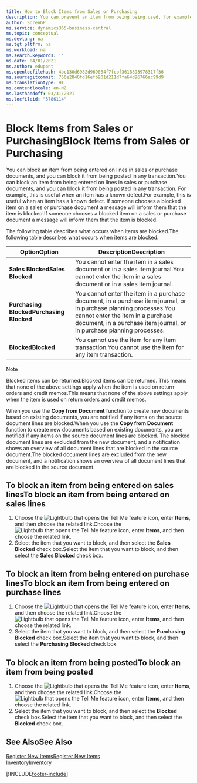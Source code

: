 ```yaml
---
title: How to Block Items from Sales or Purchasing
description: You can prevent an item from being being used, for example, on sales or purchase documents.
author: SorenGP
ms.service: dynamics365-business-central
ms.topic: conceptual
ms.devlang: na
ms.tgt_pltfrm: na
ms.workload: na
ms.search.keywords: ''
ms.date: 04/01/2021
ms.author: edupont
ms.openlocfilehash: 4bc130d6982d969084f7fcbf3618893978317f36
ms.sourcegitcommit: 766e2840fd16efb901d211d7fa64d96766ac99d9
ms.translationtype: HT
ms.contentlocale: en-NZ
ms.lasthandoff: 03/31/2021
ms.locfileid: "5786114"
---
```

# <a name="block-items-from-sales-or-purchasing"></a><span data-ttu-id="2cca4-103">Block Items from Sales or Purchasing</span><span class="sxs-lookup"><span data-stu-id="2cca4-103">Block Items from Sales or Purchasing</span></span>
<span data-ttu-id="2cca4-104">You can block an item from being entered on lines in sales or purchase documents, and you can block it from being posted in any transaction.</span><span class="sxs-lookup"><span data-stu-id="2cca4-104">You can block an item from being entered on lines in sales or purchase documents, and you can block it from being posted in any transaction.</span></span> <span data-ttu-id="2cca4-105">For example, this is useful when an item has a known defect.</span><span class="sxs-lookup"><span data-stu-id="2cca4-105">For example, this is useful when an item has a known defect.</span></span> <span data-ttu-id="2cca4-106">If someone chooses a blocked item on a sales or purchase document a message will inform them that the item is blocked.</span><span class="sxs-lookup"><span data-stu-id="2cca4-106">If someone chooses a blocked item on a sales or purchase document a message will inform them that the item is blocked.</span></span>

<span data-ttu-id="2cca4-107">The following table describes what occurs when items are blocked.</span><span class="sxs-lookup"><span data-stu-id="2cca4-107">The following table describes what occurs when items are blocked.</span></span>  

|<span data-ttu-id="2cca4-108">Option</span><span class="sxs-lookup"><span data-stu-id="2cca4-108">Option</span></span>|<span data-ttu-id="2cca4-109">Description</span><span class="sxs-lookup"><span data-stu-id="2cca4-109">Description</span></span>|  
|--------------------|------------|  
|<span data-ttu-id="2cca4-110">**Sales Blocked**</span><span class="sxs-lookup"><span data-stu-id="2cca4-110">**Sales Blocked**</span></span>|<span data-ttu-id="2cca4-111">You cannot enter the item in a sales document or in a sales item journal.</span><span class="sxs-lookup"><span data-stu-id="2cca4-111">You cannot enter the item in a sales document or in a sales item journal.</span></span>|  
|<span data-ttu-id="2cca4-112">**Purchasing Blocked**</span><span class="sxs-lookup"><span data-stu-id="2cca4-112">**Purchasing Blocked**</span></span>|<span data-ttu-id="2cca4-113">You cannot enter the item in a purchase document, in a purchase item journal, or in purchase planning processes.</span><span class="sxs-lookup"><span data-stu-id="2cca4-113">You cannot enter the item in a purchase document, in a purchase item journal, or in purchase planning processes.</span></span>|  
|<span data-ttu-id="2cca4-114">**Blocked**</span><span class="sxs-lookup"><span data-stu-id="2cca4-114">**Blocked**</span></span>|<span data-ttu-id="2cca4-115">You cannot use the item for any item transaction.</span><span class="sxs-lookup"><span data-stu-id="2cca4-115">You cannot use the item for any item transaction.</span></span>|  

> [!NOTE]
> <span data-ttu-id="2cca4-116">Blocked items can be returned.</span><span class="sxs-lookup"><span data-stu-id="2cca4-116">Blocked items can be returned.</span></span> <span data-ttu-id="2cca4-117">This means that none of the above settings apply when the item is used on return orders and credit memos.</span><span class="sxs-lookup"><span data-stu-id="2cca4-117">This means that none of the above settings apply when the item is used on return orders and credit memos.</span></span>

<span data-ttu-id="2cca4-118">When you use the **Copy from Document** function to create new documents based on existing documents, you are notified if any items on the source document lines are blocked.</span><span class="sxs-lookup"><span data-stu-id="2cca4-118">When you use the **Copy from Document** function to create new documents based on existing documents, you are notified if any items on the source document lines are blocked.</span></span> <span data-ttu-id="2cca4-119">The blocked document lines are excluded from the new document, and a notification shows an overview of all document lines that are blocked in the source document.</span><span class="sxs-lookup"><span data-stu-id="2cca4-119">The blocked document lines are excluded from the new document, and a notification shows an overview of all document lines that are blocked in the source document.</span></span>

## <a name="to-block-an-item-from-being-entered-on-sales-lines"></a><span data-ttu-id="2cca4-120">To block an item from being entered on sales lines</span><span class="sxs-lookup"><span data-stu-id="2cca4-120">To block an item from being entered on sales lines</span></span>  
1.  <span data-ttu-id="2cca4-121">Choose the ![Lightbulb that opens the Tell Me feature](media/ui-search/search_small.png "Tell me what you want to do") icon, enter **Items**, and then choose the related link.</span><span class="sxs-lookup"><span data-stu-id="2cca4-121">Choose the ![Lightbulb that opens the Tell Me feature](media/ui-search/search_small.png "Tell me what you want to do") icon, enter **Items**, and then choose the related link.</span></span>  
2.  <span data-ttu-id="2cca4-122">Select the item that you want to block, and then select the **Sales Blocked** check box.</span><span class="sxs-lookup"><span data-stu-id="2cca4-122">Select the item that you want to block, and then select the **Sales Blocked** check box.</span></span>  

## <a name="to-block-an-item-from-being-entered-on-purchase-lines"></a><span data-ttu-id="2cca4-123">To block an item from being entered on purchase lines</span><span class="sxs-lookup"><span data-stu-id="2cca4-123">To block an item from being entered on purchase lines</span></span>  
1.  <span data-ttu-id="2cca4-124">Choose the ![Lightbulb that opens the Tell Me feature](media/ui-search/search_small.png "Tell me what you want to do") icon, enter **Items**, and then choose the related link.</span><span class="sxs-lookup"><span data-stu-id="2cca4-124">Choose the ![Lightbulb that opens the Tell Me feature](media/ui-search/search_small.png "Tell me what you want to do") icon, enter **Items**, and then choose the related link.</span></span>  
2.  <span data-ttu-id="2cca4-125">Select the item that you want to block, and then select the **Purchasing Blocked** check box.</span><span class="sxs-lookup"><span data-stu-id="2cca4-125">Select the item that you want to block, and then select the **Purchasing Blocked** check box.</span></span>  

## <a name="to-block-an-item-from-being-posted"></a><span data-ttu-id="2cca4-126">To block an item from being posted</span><span class="sxs-lookup"><span data-stu-id="2cca4-126">To block an item from being posted</span></span>
1. <span data-ttu-id="2cca4-127">Choose the ![Lightbulb that opens the Tell Me feature](media/ui-search/search_small.png "Tell me what you want to do") icon, enter **Items**, and then choose the related link.</span><span class="sxs-lookup"><span data-stu-id="2cca4-127">Choose the ![Lightbulb that opens the Tell Me feature](media/ui-search/search_small.png "Tell me what you want to do") icon, enter **Items**, and then choose the related link.</span></span>
2. <span data-ttu-id="2cca4-128">Select the item that you want to block, and then select the **Blocked** check box.</span><span class="sxs-lookup"><span data-stu-id="2cca4-128">Select the item that you want to block, and then select the **Blocked** check box.</span></span>

## <a name="see-also"></a><span data-ttu-id="2cca4-129">See Also</span><span class="sxs-lookup"><span data-stu-id="2cca4-129">See Also</span></span>  
[<span data-ttu-id="2cca4-130">Register New Items</span><span class="sxs-lookup"><span data-stu-id="2cca4-130">Register New Items</span></span>](inventory-how-register-new-items.md)  
[<span data-ttu-id="2cca4-131">Inventory</span><span class="sxs-lookup"><span data-stu-id="2cca4-131">Inventory</span></span>](inventory-manage-inventory.md)  


[!INCLUDE[footer-include](includes/footer-banner.md)]